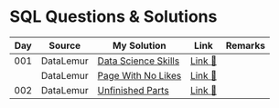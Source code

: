 # SQL Questions & Solutions

| Day | Source    | My Solution                                                | Link                                                                  | Remarks |
| --- | --------- | ---------------------------------------------------------- | --------------------------------------------------------------------- | ------- |
| 001 | DataLemur | [Data Science Skills](/datalemur/01-DataScienceSkills.sql) | [Link :link:](https://datalemur.com/questions/matching-skills)        |
|     | DataLemur | [Page With No Likes](/datalemur/02-PageWithNoLikes.sql)    | [Link :link:](https://datalemur.com/questions/sql-page-with-no-likes) |
| 002 | DataLemur | [Unfinished Parts](/datalemur/03-UnfinishedParts.sql)      | [Link :link:](https://datalemur.com/questions/tesla-unfinished-parts) |
